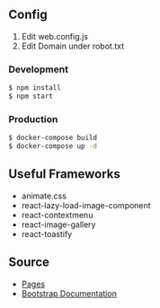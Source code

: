 ## Config
1. Edit web.config.js
2. Edit Domain under robot.txt

### Development
```sh
$ npm install
$ npm start
```

### Production
```sh
$ docker-compose build
$ docker-compose up -d
```

## Useful Frameworks
- animate.css
- react-lazy-load-image-component
- react-contextmenu
- react-image-gallery
- react-toastify

## Source
- [Pages](http://pages.revox.io/dashboard/4.1.0/html/condensed/color.html)
- [Bootstrap Documentation](https://www.w3schools.com/bootstrap/default.asp)
